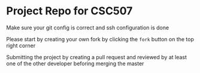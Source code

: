 
# Project Repo for CSC507

Make sure your git config is correct and ssh configuration is done

Please start by creating your own fork by clicking the `fork` button on the top right corner

Submitting the project by creating a pull request and reviewed by at least one of the other developer beforing merging the master


